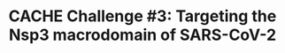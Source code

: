 ---
title: "CACHE Challenge #3: Targeting the Nsp3 macrodomain of SARS-CoV-2"
authors: "Herasymenko O, Silva M, **Correy GJ**, Abu-Saleh AAA, Ackloo S, Arrowsmith C, Ban F, Beck H, Bishop KP, Bohórquez HJ, Bolotokova A, Breznik M, Chau I, Chen Y, Cherkasov A, Dehaen W, Della Corte D, Denzinger K, Edfeldt K, Edwards A, Fayne D, Gentile F, Gibson E, Gokdemir O, Irwin J, Gunnarsson A, Günther J, Halborg Jensen J, Harding RJ, Hillisch A, Hoffer L, Hogner A, Hutchinson A, Kandwal S, Karlova A, Kozakov D, Lee J, Lee S, Lessel U, Liu S, Liu X, Loppnau P, Meiler J, Moretti R, Moroz YS, Muvva C, Oprea TI, Paige B, Pandit A, Park K, Poda G, Protopopov MV, Pütter V, Ravichandran R, Rognan D, Rosta E, Sabnis Y, Scott T, Seitova A, Sindt F, Song M, Steinmann C, Stevens R, Talagayev V, Tararina VV, Tarkhanova O, Tingey D, Trant J, Treleaven D, Tropsha A, Walters P, Wells J, Westermaier Y, Wolber G, Wortmann L, Zheng S, **Fraser JS**, Schapira M"
# journal: ""
pub_date: "2025-10-01"
image: "/static/img/pub/2025_Herasymenko.png"
# pmid: #""
# pmcid: #""
chemrxiv: "2025-d1v7v"
# pdf: ""
pdbs:
  - "7HPI"
  - "7HPJ"
  - "7HPK"
  - "7HPL"
  - "7HPM"
  - "7HPN"
  - "7HPO"
  - "7HPP"
  - "7HPQ"
  - "7HPR"
  - "7HPS"
  - "7HPT"
  - "7HPU"
  - "7HPV"
  - "7HPW"
  - "7HPX"
  - "7HPY"
  - "7HPZ"
  - "7HQ0"
  - "7HQ1"
  - "7HQ2"
  - "7HQ3"
  - "7HQ4"
  - "7HQ5"
  - "7HQ6"
  - "7HQ7"
  - "7HQ8"
  - "7HQ9"
  - "7HQA"
  - "7HQB"
  - "7HQC"
  - "7HQD"
  - "7HQE"
  - "7HQF"
  - "7HQG"
  - "7HQH"
  - "7HQI"
  - "7HQJ"
  - "7HQK"
  - "7HQL"
  - "7HQM"
  - "7HQN"
  - "7HQO"
  - "7HQP"
links:
  - name: "CACHE Challenge #3"
    url: "https://cache-challenge.org/challenges/finding-ligands-targeting-the-macrodomain-of-sars-cov-2-nsp3"
  - name: "SGC Toronto"
    url: "https://www.thesgc.org/"
---